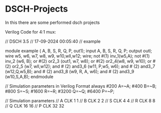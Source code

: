 # DSCH-Projects
In this there are some performed dsch projects

Verilog Code for 4:1 mux:

// DSCH 3.5
// 17-09-2024 00:05:40
// example


module example ( A, B, S, R, Q, P, out1); input A, B, S, R, Q, P;
output outl;
wire w5, w6, w7, w8, w9, w10,wll,w12;
wire;
not #(1) inv_1(w5,A);
not #(1) inv_2 (w6, B);
or #(2) or2_3 (out1, w7, w8); 
or #(2) or2_4(w8, w9, w10); 
or #(2) or2_5 (w7, wll,w12); 
and # (2) and3_6 (w11, P,w5, w6); 
and # (2) and3_7 (w12,Q,w5,B);
and # (2) and3_8 (w9, R, A, w6);
and # (2) and3_9 (w10,S,A,B);
endmodule



// Simulation parameters in Verilog Format
always
#200 A=~A;
#400 B=~B;
#800 S=~S;
#1600 R=~R;
#3200 Q=~Q;
#6400 P=~P;



// Simulation parameters
// A CLK 1 1
// B CLK 2 2
// S CLK 4 4
// R CLK 8 8
// Q CLK 16 16
// P CLK 32 32

